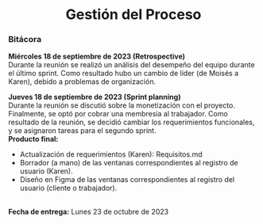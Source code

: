 ﻿<center><h1>Gestión del Proceso</h1></center>

### Bitácora
**Miércoles 18 de septiembre de 2023 (Retrospective)**<br> Durante la reunión se realizó un análisis del desempeño del equipo durante el último sprint. Como resultado hubo un cambio de líder (de Moisés a Karen), debido a problemas de organización. 

**Jueves 18 de septiembre de 2023 (Sprint planning)**<br> Durante la reunión se discutió sobre la monetización con el proyecto. Finalmente, se optó por cobrar una membresía al trabajador.
Como resultado de la reunión, se decidió cambiar los requerimientos funcionales, y se asignaron tareas para el segundo sprint.
<br>**Producto final:** 

 - Actualización de requerimientos (Karen): Requisitos.md
 - Borrador (a mano) de las ventanas correspondientes al registro de usuario (Karen).
 - Diseño en Figma de las ventanas  correspondientes al registro del usuario (cliente o trabajador).

<br>**Fecha de entrega:** Lunes 23 de octubre de 2023


<!--stackedit_data:
eyJoaXN0b3J5IjpbNTgwNzU2NzYyXX0=
-->